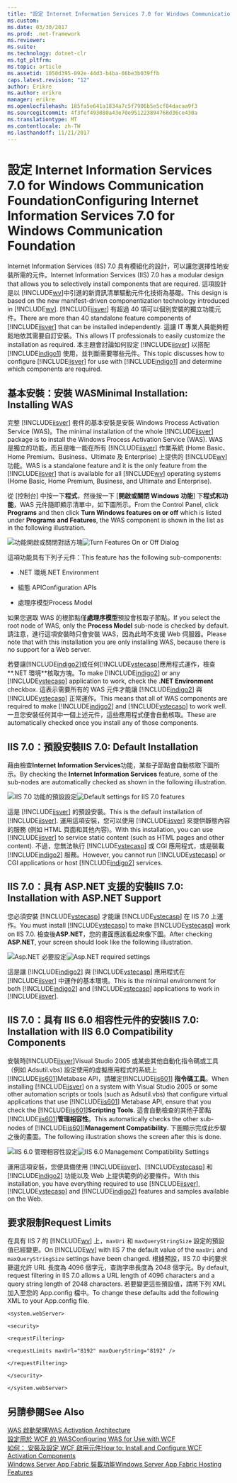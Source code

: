 ```yaml
---
title: "設定 Internet Information Services 7.0 for Windows Communication Foundation"
ms.custom: 
ms.date: 03/30/2017
ms.prod: .net-framework
ms.reviewer: 
ms.suite: 
ms.technology: dotnet-clr
ms.tgt_pltfrm: 
ms.topic: article
ms.assetid: 1050d395-092e-44d3-b4ba-66be3b039ffb
caps.latest.revision: "12"
author: Erikre
ms.author: erikre
manager: erikre
ms.openlocfilehash: 185fa5e641a1834a7c5f7906b5e5cf84dacaa9f3
ms.sourcegitcommit: 4f3fef493080a43e70e951223894768d36ce430a
ms.translationtype: MT
ms.contentlocale: zh-TW
ms.lasthandoff: 11/21/2017
---
```

# <a name="configuring-internet-information-services-70-for-windows-communication-foundation"></a><span data-ttu-id="e27bd-102">設定 Internet Information Services 7.0 for Windows Communication Foundation</span><span class="sxs-lookup"><span data-stu-id="e27bd-102">Configuring Internet Information Services 7.0 for Windows Communication Foundation</span></span>
<span data-ttu-id="e27bd-103">Internet Information Services (IIS) 7.0 具有模組化的設計，可以讓您選擇性地安裝所需的元件。</span><span class="sxs-lookup"><span data-stu-id="e27bd-103">Internet Information Services (IIS) 7.0 has a modular design that allows you to selectively install components that are required.</span></span> <span data-ttu-id="e27bd-104">這項設計是以 [!INCLUDE[wv](../../../../includes/wv-md.md)]中引進的新資訊清單驅動元件化技術為基礎。</span><span class="sxs-lookup"><span data-stu-id="e27bd-104">This design is based on the new manifest-driven componentization technology introduced in [!INCLUDE[wv](../../../../includes/wv-md.md)].</span></span> <span data-ttu-id="e27bd-105">[!INCLUDE[iisver](../../../../includes/iisver-md.md)] 有超過 40 項可以個別安裝的獨立功能元件。</span><span class="sxs-lookup"><span data-stu-id="e27bd-105">There are more than 40 standalone feature components of [!INCLUDE[iisver](../../../../includes/iisver-md.md)] that can be installed independently.</span></span> <span data-ttu-id="e27bd-106">這讓 IT 專業人員能夠輕鬆地依其需要自訂安裝。</span><span class="sxs-lookup"><span data-stu-id="e27bd-106">This allows IT professionals to easily customize the installation as required.</span></span> <span data-ttu-id="e27bd-107">本主題會討論如何設定 [!INCLUDE[iisver](../../../../includes/iisver-md.md)] 以搭配 [!INCLUDE[indigo1](../../../../includes/indigo1-md.md)] 使用，並判斷需要哪些元件。</span><span class="sxs-lookup"><span data-stu-id="e27bd-107">This topic discusses how to configure [!INCLUDE[iisver](../../../../includes/iisver-md.md)] for use with [!INCLUDE[indigo1](../../../../includes/indigo1-md.md)] and determine which components are required.</span></span>  
  
## <a name="minimal-installation-installing-was"></a><span data-ttu-id="e27bd-108">基本安裝：安裝 WAS</span><span class="sxs-lookup"><span data-stu-id="e27bd-108">Minimal Installation: Installing WAS</span></span>  
 <span data-ttu-id="e27bd-109">完整 [!INCLUDE[iisver](../../../../includes/iisver-md.md)] 套件的基本安裝是安裝 Windows Process Activation Service (WAS)。</span><span class="sxs-lookup"><span data-stu-id="e27bd-109">The minimal installation of the whole [!INCLUDE[iisver](../../../../includes/iisver-md.md)] package is to install the Windows Process Activation Service (WAS).</span></span> <span data-ttu-id="e27bd-110">WAS 是獨立的功能，而且是唯一能在所有 [!INCLUDE[iisver](../../../../includes/iisver-md.md)] 作業系統 (Home Basic、Home Premium、Business、Ultimate 及 Enterprise) 上提供的 [!INCLUDE[wv](../../../../includes/wv-md.md)] 功能。</span><span class="sxs-lookup"><span data-stu-id="e27bd-110">WAS is a standalone feature and it is the only feature from the [!INCLUDE[iisver](../../../../includes/iisver-md.md)] that is available for all [!INCLUDE[wv](../../../../includes/wv-md.md)] operating systems (Home Basic, Home Premium, Business, and Ultimate and Enterprise).</span></span>  
  
 <span data-ttu-id="e27bd-111">從 [控制台] 中按一下**程式**，然後按一下 [**開啟或關閉 Windows 功能**] 下**程式和功能**，WAS 元件隨即顯示清單中，如下圖所示。</span><span class="sxs-lookup"><span data-stu-id="e27bd-111">From the Control Panel, click **Programs** and then click **Turn Windows features on or off** which is listed under **Programs and Features**, the WAS component is shown in the list as in the following illustration.</span></span>  
  
 <span data-ttu-id="e27bd-112">![功能開啟或關閉對話方塊](../../../../docs/framework/wcf/feature-details/media/wcfc-turnfeaturesonoroffs.gif "wcfc_TurnFeaturesOnOrOffs")</span><span class="sxs-lookup"><span data-stu-id="e27bd-112">![Turn Features On or Off Dialog](../../../../docs/framework/wcf/feature-details/media/wcfc-turnfeaturesonoroffs.gif "wcfc_TurnFeaturesOnOrOffs")</span></span>  
  
 <span data-ttu-id="e27bd-113">這項功能具有下列子元件：</span><span class="sxs-lookup"><span data-stu-id="e27bd-113">This feature has the following sub-components:</span></span>  
  
-   <span data-ttu-id="e27bd-114">.NET 環境</span><span class="sxs-lookup"><span data-stu-id="e27bd-114">.NET Environment</span></span>  
  
-   <span data-ttu-id="e27bd-115">組態 API</span><span class="sxs-lookup"><span data-stu-id="e27bd-115">Configuration APIs</span></span>  
  
-   <span data-ttu-id="e27bd-116">處理序模型</span><span class="sxs-lookup"><span data-stu-id="e27bd-116">Process Model</span></span>  
  
 <span data-ttu-id="e27bd-117">如果您選取 WAS 的根節點僅**處理序模型**預設會核取子節點。</span><span class="sxs-lookup"><span data-stu-id="e27bd-117">If you select the root node of WAS, only the **Process Model** sub-node is checked by default.</span></span> <span data-ttu-id="e27bd-118">請注意，進行這項安裝時只會安裝 WAS，因為此時不支援 Web 伺服器。</span><span class="sxs-lookup"><span data-stu-id="e27bd-118">Please note that with this installation you are only installing WAS, because there is no support for a Web server.</span></span>  
  
 <span data-ttu-id="e27bd-119">若要讓[!INCLUDE[indigo2](../../../../includes/indigo2-md.md)]或任何[!INCLUDE[vstecasp](../../../../includes/vstecasp-md.md)]應用程式運作，檢查**.NET 環境**核取方塊。</span><span class="sxs-lookup"><span data-stu-id="e27bd-119">To make [!INCLUDE[indigo2](../../../../includes/indigo2-md.md)] or any [!INCLUDE[vstecasp](../../../../includes/vstecasp-md.md)] application to work, check the **.NET Environment** checkbox.</span></span> <span data-ttu-id="e27bd-120">這表示需要所有的 WAS 元件才能讓 [!INCLUDE[indigo2](../../../../includes/indigo2-md.md)] 與 [!INCLUDE[vstecasp](../../../../includes/vstecasp-md.md)] 正常運作。</span><span class="sxs-lookup"><span data-stu-id="e27bd-120">This means that all of WAS components are required to make [!INCLUDE[indigo2](../../../../includes/indigo2-md.md)] and [!INCLUDE[vstecasp](../../../../includes/vstecasp-md.md)] to work well.</span></span> <span data-ttu-id="e27bd-121">一旦您安裝任何其中一個上述元件，這些應用程式便會自動核取。</span><span class="sxs-lookup"><span data-stu-id="e27bd-121">These are automatically checked once you install any of those components.</span></span>  
  
## <a name="iis-70-default-installation"></a><span data-ttu-id="e27bd-122">IIS 7.0：預設安裝</span><span class="sxs-lookup"><span data-stu-id="e27bd-122">IIS 7.0: Default Installation</span></span>  
 <span data-ttu-id="e27bd-123">藉由檢查**Internet Information Services**功能，某些子節點會自動核取下圖所示。</span><span class="sxs-lookup"><span data-stu-id="e27bd-123">By checking the **Internet Information Services** feature, some of the sub-nodes are automatically checked as shown in the following illustration.</span></span>  
  
 <span data-ttu-id="e27bd-124">![IIS 7.0 功能的預設設定](../../../../docs/framework/wcf/feature-details/media/wcfc-turningfeaturesonoroff2.gif "wcfc_TurningFeaturesOnOrOff2")</span><span class="sxs-lookup"><span data-stu-id="e27bd-124">![Default settings for IIS 7.0 features](../../../../docs/framework/wcf/feature-details/media/wcfc-turningfeaturesonoroff2.gif "wcfc_TurningFeaturesOnOrOff2")</span></span>  
  
 <span data-ttu-id="e27bd-125">這是 [!INCLUDE[iisver](../../../../includes/iisver-md.md)] 的預設安裝。</span><span class="sxs-lookup"><span data-stu-id="e27bd-125">This is the default installation of [!INCLUDE[iisver](../../../../includes/iisver-md.md)].</span></span> <span data-ttu-id="e27bd-126">運用這項安裝，您可以使用 [!INCLUDE[iisver](../../../../includes/iisver-md.md)] 來提供靜態內容的服務 (例如 HTML 頁面和其他內容)。</span><span class="sxs-lookup"><span data-stu-id="e27bd-126">With this installation, you can use [!INCLUDE[iisver](../../../../includes/iisver-md.md)] to service static content (such as HTML pages and other content).</span></span> <span data-ttu-id="e27bd-127">不過，您無法執行 [!INCLUDE[vstecasp](../../../../includes/vstecasp-md.md)] 或 CGI 應用程式，或是裝載 [!INCLUDE[indigo2](../../../../includes/indigo2-md.md)] 服務。</span><span class="sxs-lookup"><span data-stu-id="e27bd-127">However, you cannot run [!INCLUDE[vstecasp](../../../../includes/vstecasp-md.md)] or CGI applications or host [!INCLUDE[indigo2](../../../../includes/indigo2-md.md)] services.</span></span>  
  
## <a name="iis-70-installation-with-aspnet-support"></a><span data-ttu-id="e27bd-128">IIS 7.0：具有 ASP.NET 支援的安裝</span><span class="sxs-lookup"><span data-stu-id="e27bd-128">IIS 7.0: Installation with ASP.NET Support</span></span>  
 <span data-ttu-id="e27bd-129">您必須安裝 [!INCLUDE[vstecasp](../../../../includes/vstecasp-md.md)] 才能讓 [!INCLUDE[vstecasp](../../../../includes/vstecasp-md.md)] 在 IIS 7.0 上運作。</span><span class="sxs-lookup"><span data-stu-id="e27bd-129">You must install [!INCLUDE[vstecasp](../../../../includes/vstecasp-md.md)] to make [!INCLUDE[vstecasp](../../../../includes/vstecasp-md.md)] work on IIS 7.0.</span></span> <span data-ttu-id="e27bd-130">檢查後**ASP.NET**，您的畫面應該看起來像下圖。</span><span class="sxs-lookup"><span data-stu-id="e27bd-130">After checking **ASP.NET**, your screen should look like the following illustration.</span></span>  
  
 <span data-ttu-id="e27bd-131">![Asp.NET 必要設定](../../../../docs/framework/wcf/feature-details/media/wcfc-trunfeaturesonoroff3s.gif "wcfc_TrunFeaturesOnOrOFf3s")</span><span class="sxs-lookup"><span data-stu-id="e27bd-131">![Asp.NET required settings](../../../../docs/framework/wcf/feature-details/media/wcfc-trunfeaturesonoroff3s.gif "wcfc_TrunFeaturesOnOrOFf3s")</span></span>  
  
 <span data-ttu-id="e27bd-132">這是讓 [!INCLUDE[indigo2](../../../../includes/indigo2-md.md)] 與 [!INCLUDE[vstecasp](../../../../includes/vstecasp-md.md)] 應用程式在 [!INCLUDE[iisver](../../../../includes/iisver-md.md)] 中運作的基本環境。</span><span class="sxs-lookup"><span data-stu-id="e27bd-132">This is the minimal environment for both [!INCLUDE[indigo2](../../../../includes/indigo2-md.md)] and [!INCLUDE[vstecasp](../../../../includes/vstecasp-md.md)] applications to work in [!INCLUDE[iisver](../../../../includes/iisver-md.md)].</span></span>  
  
## <a name="iis-70-installation-with-iis-60-compatibility-components"></a><span data-ttu-id="e27bd-133">IIS 7.0：具有 IIS 6.0 相容性元件的安裝</span><span class="sxs-lookup"><span data-stu-id="e27bd-133">IIS 7.0: Installation with IIS 6.0 Compatibility Components</span></span>  
 <span data-ttu-id="e27bd-134">安裝時[!INCLUDE[iisver](../../../../includes/iisver-md.md)]Visual Studio 2005 或某些其他自動化指令碼或工具 （例如 Adsutil.vbs) 設定使用的虛擬應用程式的系統上[!INCLUDE[iis601](../../../../includes/iis601-md.md)]Metabase API，請確定[!INCLUDE[iis601](../../../../includes/iis601-md.md)] **指令碼工具**。</span><span class="sxs-lookup"><span data-stu-id="e27bd-134">When installing [!INCLUDE[iisver](../../../../includes/iisver-md.md)] on a system with Visual Studio 2005 or some other automation scripts or tools (such as Adsutil.vbs) that configure virtual applications that use [!INCLUDE[iis601](../../../../includes/iis601-md.md)] Metabase API, ensure that you check the [!INCLUDE[iis601](../../../../includes/iis601-md.md)]**Scripting Tools**.</span></span> <span data-ttu-id="e27bd-135">這會自動檢查的其他子節點[!INCLUDE[iis601](../../../../includes/iis601-md.md)]**管理相容性**。</span><span class="sxs-lookup"><span data-stu-id="e27bd-135">This automatically checks the other sub-nodes of [!INCLUDE[iis601](../../../../includes/iis601-md.md)]**Management Compatibility**.</span></span> <span data-ttu-id="e27bd-136">下圖顯示完成此步驟之後的畫面。</span><span class="sxs-lookup"><span data-stu-id="e27bd-136">The following illustration shows the screen after this is done.</span></span>  
  
 <span data-ttu-id="e27bd-137">![IIS 6.0 管理相容性設定](../../../../docs/framework/wcf/feature-details/media/scfc-turnfeaturesonoroff5s.gif "scfc_TurnFeaturesOnOrOff5s")</span><span class="sxs-lookup"><span data-stu-id="e27bd-137">![IIS 6.0 Management Compatibility Settings](../../../../docs/framework/wcf/feature-details/media/scfc-turnfeaturesonoroff5s.gif "scfc_TurnFeaturesOnOrOff5s")</span></span>  
  
 <span data-ttu-id="e27bd-138">運用這項安裝，您便具備使用 [!INCLUDE[iisver](../../../../includes/iisver-md.md)]、[!INCLUDE[vstecasp](../../../../includes/vstecasp-md.md)] 和 [!INCLUDE[indigo2](../../../../includes/indigo2-md.md)] 功能以及 Web 上提供範例的必要條件。</span><span class="sxs-lookup"><span data-stu-id="e27bd-138">With this installation, you have everything required to use [!INCLUDE[iisver](../../../../includes/iisver-md.md)], [!INCLUDE[vstecasp](../../../../includes/vstecasp-md.md)] and [!INCLUDE[indigo2](../../../../includes/indigo2-md.md)] features and samples available on the Web.</span></span>  
  
## <a name="request-limits"></a><span data-ttu-id="e27bd-139">要求限制</span><span class="sxs-lookup"><span data-stu-id="e27bd-139">Request Limits</span></span>  
 <span data-ttu-id="e27bd-140">在具有 IIS 7 的 [!INCLUDE[wv](../../../../includes/wv-md.md)] 上，`maxUri` 和 `maxQueryStringSize` 設定的預設值已經變更。</span><span class="sxs-lookup"><span data-stu-id="e27bd-140">On [!INCLUDE[wv](../../../../includes/wv-md.md)] with IIS 7 the default value of the `maxUri` and `maxQueryStringSize` settings have been changed.</span></span> <span data-ttu-id="e27bd-141">根據預設，IIS 7.0 中的要求篩選允許 URL 長度為 4096 個字元，查詢字串長度為 2048 個字元。</span><span class="sxs-lookup"><span data-stu-id="e27bd-141">By default, request filtering in IIS 7.0 allows a URL length of 4096 characters and a query string length of 2048 characters.</span></span> <span data-ttu-id="e27bd-142">若要變更這些預設值，請將下列 XML 加入至您的 App.config 檔中。</span><span class="sxs-lookup"><span data-stu-id="e27bd-142">To change these defaults add the following XML to your App.config file.</span></span>  
  
 `<system.webServer>`  
  
 `<security>`  
  
 `<requestFiltering>`  
  
 `<requestLimits maxUrl="8192" maxQueryString="8192" />`  
  
 `</requestFiltering>`  
  
 `</security>`  
  
 `</system.webServer>`  
  
## <a name="see-also"></a><span data-ttu-id="e27bd-143">另請參閱</span><span class="sxs-lookup"><span data-stu-id="e27bd-143">See Also</span></span>  
 [<span data-ttu-id="e27bd-144">WAS 啟動架構</span><span class="sxs-lookup"><span data-stu-id="e27bd-144">WAS Activation Architecture</span></span>](../../../../docs/framework/wcf/feature-details/was-activation-architecture.md)  
 [<span data-ttu-id="e27bd-145">設定用於 WCF 的 WAS</span><span class="sxs-lookup"><span data-stu-id="e27bd-145">Configuring WAS for Use with WCF</span></span>](../../../../docs/framework/wcf/feature-details/configuring-the-wpa--service-for-use-with-wcf.md)  
 [<span data-ttu-id="e27bd-146">如何： 安裝及設定 WCF 啟用元件</span><span class="sxs-lookup"><span data-stu-id="e27bd-146">How to: Install and Configure WCF Activation Components</span></span>](../../../../docs/framework/wcf/feature-details/how-to-install-and-configure-wcf-activation-components.md)  
 [<span data-ttu-id="e27bd-147">Windows Server App Fabric 裝載功能</span><span class="sxs-lookup"><span data-stu-id="e27bd-147">Windows Server App Fabric Hosting Features</span></span>](http://go.microsoft.com/fwlink/?LinkId=201276)
